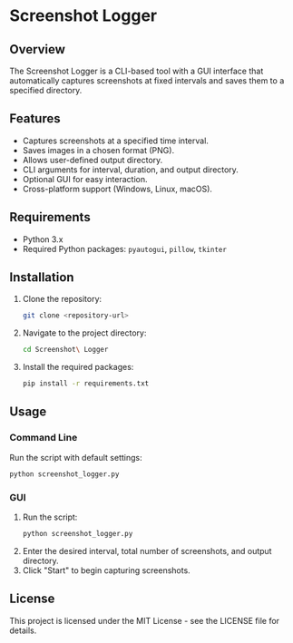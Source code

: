 # Screenshot Logger

## Overview
The Screenshot Logger is a CLI-based tool with a GUI interface that automatically captures screenshots at fixed intervals and saves them to a specified directory.

## Features
- Captures screenshots at a specified time interval.
- Saves images in a chosen format (PNG).
- Allows user-defined output directory.
- CLI arguments for interval, duration, and output directory.
- Optional GUI for easy interaction.
- Cross-platform support (Windows, Linux, macOS).

## Requirements
- Python 3.x
- Required Python packages: `pyautogui`, `pillow`, `tkinter`

## Installation
1. Clone the repository:
   ```bash
   git clone <repository-url>
   ```
2. Navigate to the project directory:
   ```bash
   cd Screenshot\ Logger
   ```
3. Install the required packages:
   ```bash
   pip install -r requirements.txt
   ```

## Usage
### Command Line
Run the script with default settings:
```bash
python screenshot_logger.py
```

### GUI
1. Run the script:
   ```bash
   python screenshot_logger.py
   ```
2. Enter the desired interval, total number of screenshots, and output directory.
3. Click "Start" to begin capturing screenshots.

## License
This project is licensed under the MIT License - see the LICENSE file for details. 
